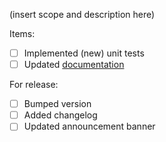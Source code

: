 (insert scope and description here)

Items:
* [ ] Implemented (new) unit tests
* [ ] Updated [documentation](sdk.up42.com)

For release:
* [ ] Bumped version
* [ ] Added changelog
* [ ] Updated announcement banner
